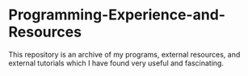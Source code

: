 # Programming-Experience-and-Resources
This repository is an archive of my programs, external resources, and external tutorials which I have found very useful and fascinating.
